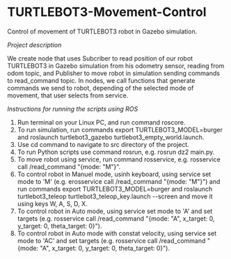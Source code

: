 # TURTLEBOT3-Movement-Control
Control of movement of TURTLEBOT3 robot in Gazebo simulation.

*Project description*

We create node that uses Subcriber to read position of our robot TURTLEBOT3 in Gazebo simulation from his odometry sensor, reading from odom topic, and Publisher to move robot in simulation sending commands to read_command topic. In nodes, we call functions that generate commands we send to robot, depending of the selected mode of movement, that user selects from service.

*Instructions for running the scripts using ROS*

1. Run terminal on your Linux PC, and run command roscore.
2. To run simulation, run commands export TURTLEBOT3_MODEL=burger and roslaunch turtlebot3_gazebo turtlebot3_empty_world.launch.
3. Use cd command to navigate to src directory of the project.
4. To run Python scripts use command rosrun, e.g. rosrun dz2 main.py.
5. To move robot using service, run command rosservice, e.g. rosservice call /read_command "{mode: "M"}".
6. To control robot in Manuel mode, usinh keyboard, using service set mode to 'M' (e.g. erosservice call /read_command "{mode: "M"}") and run commands export TURTLEBOT3_MODEL=burger and roslaunch turtlebot3_teleop turtlebot3_teleop_key.launch --screen and move it using keys W, A, S, D, X.
7. To control robot in Auto mode, using service set mode to 'A' and set targets (e.g. rosservice call /read_command "{mode: "A", x_target: 0, y_target: 0, theta_target: 0}").
8. To control robot in Auto mode with constat velocity, using service set mode to 'AC' and set targets (e.g. rosservice call /read_command "{mode: "A", x_target: 0, y_target: 0, theta_target: 0}").
